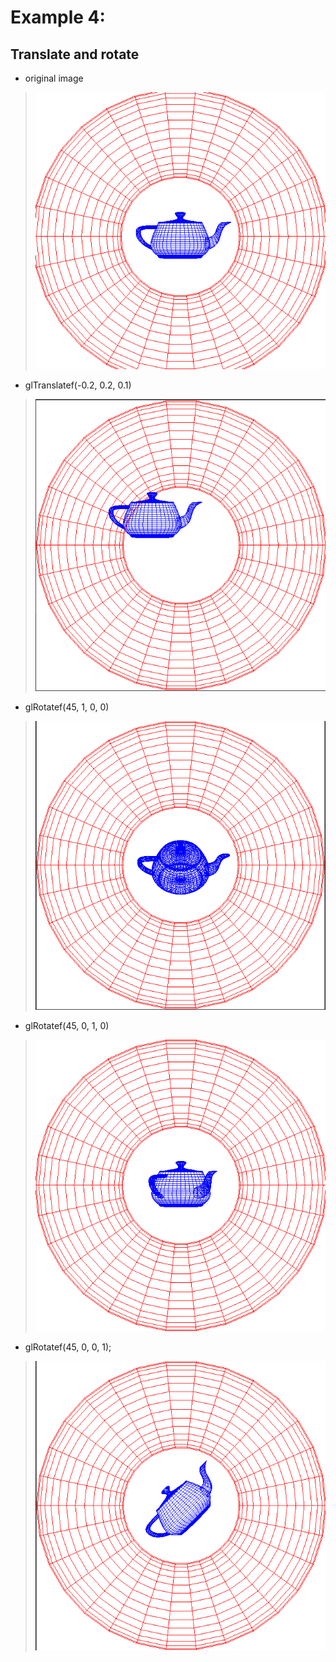 # Example 4:
## Translate and rotate

* original image
> ![original](../imgs/example4_1.png)

* glTranslatef(-0.2, 0.2, 0.1)
> ![original](../imgs/example4_3.png)

* glRotatef(45, 1, 0, 0)
> ![original](../imgs/example4_2.png)

* glRotatef(45, 0, 1, 0)
> ![original](../imgs/example4_4.png)

* glRotatef(45, 0, 0, 1);
> ![original](../imgs/example4_5.png)